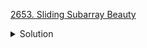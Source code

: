 [2653. Sliding Subarray Beauty](https://leetcode.com/contest/weekly-contest-342/problems/sliding-subarray-beauty/)

<details><summary>Solution</summary>

![](../../../../assets/2653.png)

</details>

